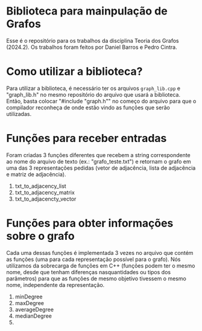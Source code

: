 # Biblioteca para mainpulação de Grafos
Esse é o repositório para os trabalhos da disciplina Teoria dos Grafos (2024.2). Os trabalhos foram feitos por Daniel Barros e Pedro Cintra.

# Como utilizar a biblioteca?

Para utilizar a biblioteca, é necessário ter os arquivos `graph_lib.cpp` e "graph_lib.h" no mesmo repositório do arquivo que usará a biblioteca. Então, basta colocar "#include "graph.h"" no começo do arquivo para que o compilador reconheça de onde estão vindo as funções que serão utilizadas.



# Funções para receber entradas

Foram criadas 3 funções diferentes que recebem a string correspondente ao nome do arquivo de texto (ex.: "grafo_teste.txt") e retornam o grafo em uma das 3 representações pedidas (vetor de adjacência, lista de adjacência e matriz de adjacência).

1. txt_to_adjacency_list
2. txt_to_adjacency_matrix
3. txt_to_adjacencty_vector


# Funções para obter informações sobre o grafo

Cada uma dessas funções é implementada 3 vezes no arquivo que contém as funções (uma para cada representação possível para o grafo). Nós utilizamos da sobrecarga de funções em C++ (funções podem ter o mesmo nome, desde que tenham diferenças nasquantidades ou tipos dos parâmetros) para que as funções de mesmo objetivo tivessem o mesmo nome, independente da representação.

1. minDegree
2. maxDegree
3. averageDegree
4. medianDegree
5. 


